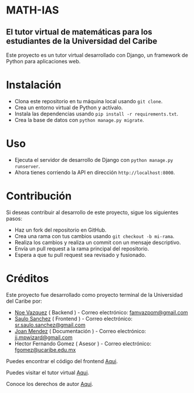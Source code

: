 # MATH-IAS
## El tutor virtual de matemáticas para los estudiantes de la Universidad del Caribe
Este proyecto es un tutor virtual desarrollado con Django, un framework de Python para aplicaciones web.

# Instalación
* Clona este repositorio en tu máquina local usando ``git clone``.
* Crea un entorno virtual de Python y actívalo.
* Instala las dependencias usando ``pip install -r requirements.txt``.
* Crea la base de datos con ``python manage.py migrate``.

# Uso
* Ejecuta el servidor de desarrollo de Django con `python manage.py runserver`.
* Ahora tienes corriendo la API en dirección ``http://localhost:8000``.

# Contribución
Si deseas contribuir al desarrollo de este proyecto, sigue los siguientes pasos:

* Haz un fork del repositorio en GitHub.
* Crea una rama con tus cambios usando ``git checkout -b mi-rama``.
* Realiza los cambios y realiza un commit con un mensaje descriptivo.
* Envía un pull request a la rama principal del repositorio.
* Espera a que tu pull request sea revisado y fusionado.

# Créditos
Este proyecto fue desarrollado como proyecto terminal de la Universidad del Caribe por:
* [Noe Vazquez][1] ( Backend ) - Correo electrónico: famvazpom@gmail.com
* [Saulo Sanchez][3] ( Frontend ) - Correo electrónico: sr.saulo.sanchez@gmail.com
* [Joan Mendez][2] ( Documentación ) - Correo electrónico: jj.mpwizard@gmail.com
* Hector Fernando Gomez ( Asesor ) - Correo electrónico: fgomez@ucaribe.edu.mx

Puedes encontrar el código del frontend [Aqui][6].

Puedes visitar el tutor virtual [Aqui][4].

Conoce los derechos de autor [Aqui][5].

[1]: https://github.com/Famvazpom "Noe Vazquez"
[2]: https://github.com/JJWizardMP "Joan Mendez"
[3]: https://github.com/SauloSanchez "Saulo Sanchez"
[4]: https://mathias-tutor-virtual.vercel.app/ "MATH-IAS"
[5]: mathias-public-derechos-autor.vercel.app "MATH-IAS derechos"
[6]: https://github.com/SauloSanchez/mathiaspublic  "MATH-IAS Front"